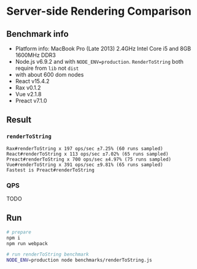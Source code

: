# Server-side Rendering Comparison

## Benchmark info

- Platform info: MacBook Pro (Late 2013) 2.4GHz Intel Core i5 and 8GB 1600MHz DDR3
- Node.js v6.9.2 and with `NODE_ENV=production`. `RenderToString` both require from `lib` not `dist`
- with about 600 dom nodes
- React v15.4.2
- Rax v0.1.2
- Vue v2.1.8 
- Preact v7.1.0

## Result

### `renderToString`

```
Rax#renderToString x 197 ops/sec ±7.25% (60 runs sampled)
React#renderToString x 113 ops/sec ±7.02% (65 runs sampled)
Preact#renderToString x 700 ops/sec ±4.97% (75 runs sampled)
Vue#renderToString x 391 ops/sec ±9.81% (65 runs sampled)
Fastest is Preact#renderToString
```

### QPS

TODO

## Run

```bash
# prepare
npm i
npm run webpack

# run renderToString benchmark
NODE_ENV=production node benchmarks/renderToString.js
```